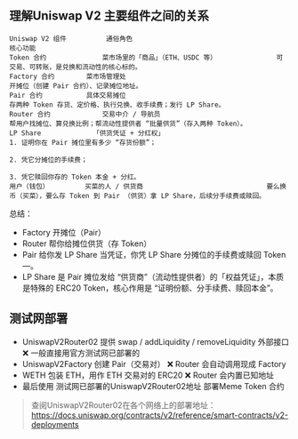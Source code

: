 ## 理解Uniswap V2 主要组件之间的关系
    Uniswap V2 组件	       通俗角色	                                        核心功能
    Token 合约	          菜市场里的「商品」（ETH、USDC 等）	              可交易、可转账，是兑换和流动性的核心标的。
    Factory 合约	      菜市场管理处	                                     开摊位（创建 Pair 合约）、记录摊位地址。
    Pair 合约	          具体交易摊位	                                     存两种 Token 存货、定价格、执行兑换、收手续费；发行 LP Share。
    Router 合约	          交易中介 / 导航员	                                 帮用户找摊位、算兑换比例；帮流动性提供者 “批量供货”（存入两种 Token）。
    LP Share	         「供货凭证 + 分红权」	                            1. 证明你在 Pair 摊位里有多少 “存货份额”；
                                                                           2. 凭它分摊位的手续费；
                                                                           3. 凭它赎回你存的 Token 本金 + 分红。
    用户（钱包）	       买菜的人 / 供货商	                            要么换币（买菜），要么存 Token 到 Pair （供货）拿 LP Share，后续分手续费或赎回。

总结：
* Factory 开摊位（Pair）
* Router 帮你给摊位供货（存 Token）
* Pair 给你发 LP Share 当凭证，你凭 LP Share 分摊位的手续费或赎回 Token—。
* LP Share 是 Pair 摊位发给 “供货商”（流动性提供者）的「权益凭证」，本质是特殊的 ERC20 Token，核心作用是 “证明份额、分手续费、赎回本金”。


## 测试网部署
* UniswapV2Router02	提供 swap / addLiquidity / removeLiquidity 外部接口	❌ 一般直接用官方测试网已部署的
* UniswapV2Factory	创建 Pair（交易对）	    ❌ Router 会自动调用现成 Factory
* WETH	包装 ETH，用作 ETH 交易对的 ERC20	 ❌ Router 会内置已知地址
* 最后使用 测试网已部署的UniswapV2Router02地址 部署Meme Token 合约

> 查阅UniswapV2Router02在各个网络上的部署地址：https://docs.uniswap.org/contracts/v2/reference/smart-contracts/v2-deployments